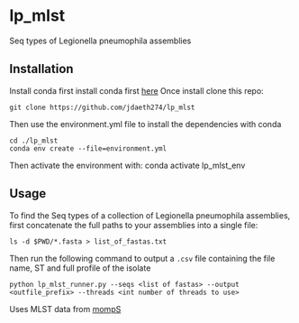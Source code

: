# lp_mlst
Seq types of Legionella pneumophila assemblies

## Installation ##

Install conda first install conda first [here](https://docs.conda.io/projects/conda/en/latest/user-guide/install)
Once install clone this repo:

	git clone https://github.com/jdaeth274/lp_mlst

Then use the environment.yml file to install the dependencies with conda

	cd ./lp_mlst
	conda env create --file=environment.yml

Then activate the environment with:
	conda  activate lp_mlst_env

## Usage ##
To find the Seq types of a collection of Legionella pneumophila assemblies, first concatenate the full paths to your 
assemblies into a single file:

	ls -d $PWD/*.fasta > list_of_fastas.txt

Then run the following command to output a `.csv` file containing the file name, ST and full profile of the isolate

	python lp_mlst_runner.py --seqs <list of fastas> --output <outfile_prefix> --threads <int number of threads to use>

Uses MLST data from [mompS](https://github.com/bioinfo-core-BGU/mompS)


